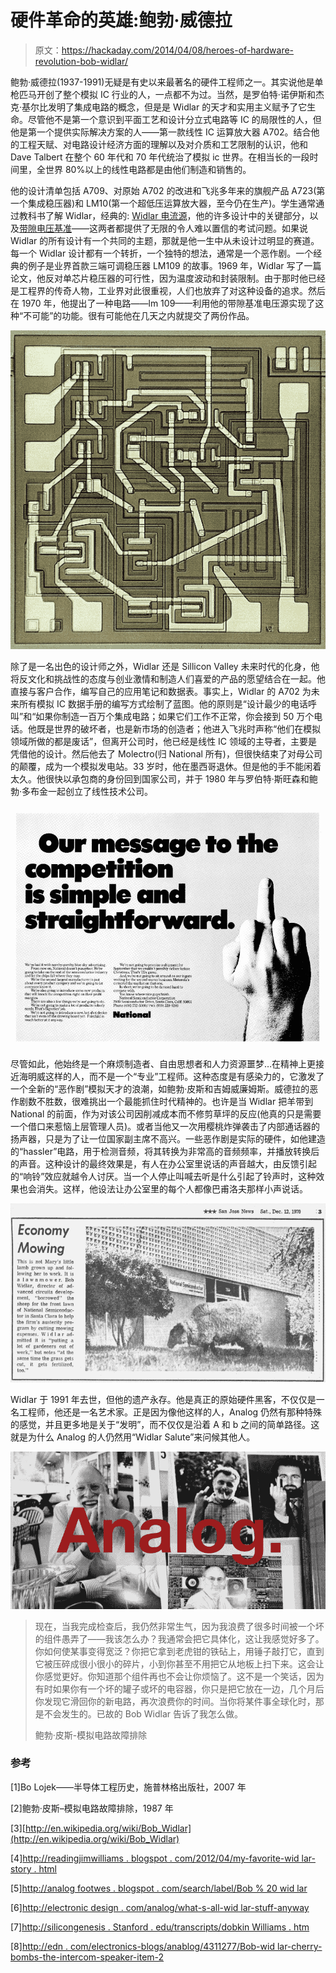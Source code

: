 # 硬件革命的英雄:鲍勃·威德拉

> 原文：<https://hackaday.com/2014/04/08/heroes-of-hardware-revolution-bob-widlar/>

鲍勃·威德拉(1937-1991)无疑是有史以来最著名的硬件工程师之一。其实说他是单枪匹马开创了整个模拟 IC 行业的人，一点都不为过。当然，是罗伯特·诺伊斯和杰克·基尔比发明了集成电路的概念，但是是 Widlar 的天才和实用主义赋予了它生命。尽管他不是第一个意识到平面工艺和设计分立式电路等 IC 的局限性的人，但他是第一个提供实际解决方案的人——第一款线性 IC 运算放大器 A702。结合他的工程天赋、对电路设计经济方面的理解以及对介质和工艺限制的认识，他和 Dave Talbert 在整个 60 年代和 70 年代统治了模拟 ic 世界。在相当长的一段时间里，全世界 80%以上的线性电路都是由他们制造和销售的。

他的设计清单包括 A709、对原始 A702 的改进和飞兆多年来的旗舰产品 A723(第一个集成稳压器)和 LM10(第一个超低压运算放大器，至今仍在生产)。学生通常通过教科书了解 Widlar，经典的: [Widlar 电流源](http://en.wikipedia.org/wiki/Widlar_current_source)，他的许多设计中的关键部分，以及[带隙电压基准](http://en.wikipedia.org/wiki/Bandgap_voltage_reference)——这两者都提供了无限的令人难以置信的考试问题。如果说 Widlar 的所有设计有一个共同的主题，那就是他一生中从未设计过明显的赛道。每一个 Widlar 设计都有一个转折，一个独特的想法，通常是一个恶作剧。一个经典的例子是业界首款三端可调稳压器 LM109 的故事。1969 年，Widlar 写了一篇论文，他反对单芯片稳压器的可行性，因为温度波动和封装限制。由于那时他已经是工程界的传奇人物，工业界对此很重视，人们也放弃了对这种设备的追求。然后在 1970 年，他提出了一种电路——lm 109——利用他的带隙基准电压源实现了这种“不可能”的功能。很有可能他在几天之内就提交了两份作品。

[![500004851-03-01](img/393ba2b7506d2b88f6b7dc814243f00d.png)](http://hackaday.com/wp-content/uploads/2014/04/500004851-03-01.jpeg)

除了是一名出色的设计师之外，Widlar 还是 Sillicon Valley 未来时代的化身，他将反文化和挑战性的态度与创业激情和制造人们喜爱的产品的愿望结合在一起。他直接与客户合作，编写自己的应用笔记和数据表。事实上，Widlar 的 A702 为未来所有模拟 IC 数据手册的编写方式绘制了蓝图。他的原则是“设计最少的电话呼叫”和“如果你制造一百万个集成电路；如果它们工作不正常，你会接到 50 万个电话。他既是世界的破坏者，也是新市场的创造者；他进入飞兆时声称“他们在模拟领域所做的都是废话”，但离开公司时，他已经是线性 IC 领域的主导者，主要是凭借他的设计。然后他去了 Molectro(归 National 所有)，但很快结束了对母公司的颠覆，成为一个模拟发电站。33 岁时，他在墨西哥退休。但是他的手不能闲着太久。他很快以承包商的身份回到国家公司，并于 1980 年与罗伯特·斯旺森和鲍勃·多布金一起创立了线性技术公司。

[![National Semiconductor (Widlar's Idea)](img/d9f88197bc61174b9018772889787495.png)](http://hackaday.com/wp-content/uploads/2014/04/national-ad.jpg)

尽管如此，他始终是一个麻烦制造者、自由思想者和人力资源噩梦…在精神上更接近海明威这样的人，而不是一个“专业”工程师。这种态度是有感染力的，它激发了一个全新的“恶作剧”模拟天才的浪潮，如鲍勃·皮斯和吉姆威廉姆斯。威德拉的恶作剧数不胜数，很难挑出一个最能抓住时代精神的。也许是当 Widlar 把羊带到 National 的前面，作为对该公司因削减成本而不修剪草坪的反应(他真的只是需要一个借口来惹恼上层管理人员)。或者当他又一次用樱桃炸弹袭击了内部通话器的扬声器，只是为了让一位国家副主席不高兴。一些恶作剧是实际的硬件，如他建造的“hassler”电路，用于检测音频，将其转换为非常高的音频频率，并播放转换后的声音。这种设计的最终效果是，有人在办公室里说话的声音越大，由反馈引起的“响铃”效应就越令人讨厌。当一个人停止叫喊去听是什么引起了铃声时，这种效果也会消失。这样，他设法让办公室里的每个人都像巴甫洛夫那样小声说话。

[![Widlar and the Sheep : A Performance Piece](img/95e39f26126ad03fb96ce1d6b3f8e010.png)](http://hackaday.com/wp-content/uploads/2014/04/sjnewssheepstory.jpg)

Widlar 于 1991 年去世，但他的遗产永存。他是真正的原始硬件黑客，不仅仅是一名工程师，他还是一名艺术家。正是因为像他这样的人，Analog 仍然有那种特殊的感觉，并且更多地是关于“发明”，而不仅仅是沿着 A 和 b 之间的简单路径。这就是为什么 Analog 的人仍然用“Widlar Salute”来问候其他人。

[![Widlar Salute](img/7b199581e85badc31cc709cff9166945.png)](http://hackaday.com/wp-content/uploads/2014/04/widlarize2.jpg)

> 现在，当我完成检查后，我仍然非常生气，因为我浪费了很多时间被一个坏的组件愚弄了——我该怎么办？我通常会把它具体化，这让我感觉好多了。你如何使某事变得宽泛？你把它拿到老虎钳的铁砧上，用锤子敲打它，直到它被压碎成很小很小的碎片，小到你甚至不用把它从地板上扫下来。这会让你感觉更好。你知道那个组件再也不会让你烦恼了。这不是一个笑话，因为有时如果你有一个坏的罐子或坏的电容器，你只是把它放在一边，几个月后你发现它滑回你的新电路，再次浪费你的时间。当你将某件事全球化时，那是不会发生的。已故的 Bob Widlar 告诉了我怎么做。
> 
> 鲍勃·皮斯-模拟电路故障排除

### 参考

[1]Bo Lojek——半导体工程历史，施普林格出版社，2007 年

[2]鲍勃·皮斯–模拟电路故障排除，1987 年

[3][http://en.wikipedia.org/wiki/Bob_Widlar](http://en.wikipedia.org/wiki/Bob_Widlar)

[4][http://readingjimwilliams . blogspot . com/2012/04/my-favorite-wid lar-story . html](http://readingjimwilliams.blogspot.com/2012/04/my-favorite-widlar-story.html)

[5][http://analog footwes . blogspot . com/search/label/Bob % 20 wid lar](http://analogfootsteps.blogspot.com/search/label/Bob%20Widlar)

[6][http://electronic design . com/analog/what-s-all-wid lar-stuff-anyway](http://electronicdesign.com/analog/what-s-all-widlar-stuff-anyhow)

[7][http://silicongenesis . Stanford . edu/transcripts/dobkin Williams . htm](http://silicongenesis.stanford.edu/transcripts/dobkinwilliams.htm)

[8][http://edn . com/electronics-blogs/anablog/4311277/Bob-wid lar-cherry-bombs-the-intercom-speaker-item-2](http://edn.com/electronics-blogs/anablog/4311277/Bob-Widlar-cherry-bombs-the-intercom-speaker-item-2)